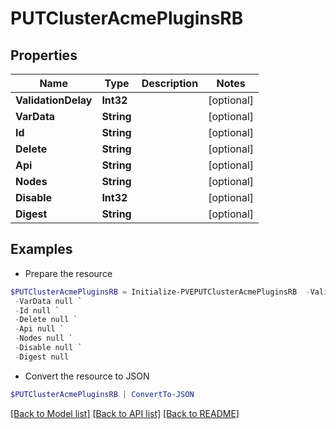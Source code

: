 # PUTClusterAcmePluginsRB
## Properties

Name | Type | Description | Notes
------------ | ------------- | ------------- | -------------
**ValidationDelay** | **Int32** |  | [optional] 
**VarData** | **String** |  | [optional] 
**Id** | **String** |  | [optional] 
**Delete** | **String** |  | [optional] 
**Api** | **String** |  | [optional] 
**Nodes** | **String** |  | [optional] 
**Disable** | **Int32** |  | [optional] 
**Digest** | **String** |  | [optional] 

## Examples

- Prepare the resource
```powershell
$PUTClusterAcmePluginsRB = Initialize-PVEPUTClusterAcmePluginsRB  -ValidationDelay null `
 -VarData null `
 -Id null `
 -Delete null `
 -Api null `
 -Nodes null `
 -Disable null `
 -Digest null
```

- Convert the resource to JSON
```powershell
$PUTClusterAcmePluginsRB | ConvertTo-JSON
```

[[Back to Model list]](../README.md#documentation-for-models) [[Back to API list]](../README.md#documentation-for-api-endpoints) [[Back to README]](../README.md)

